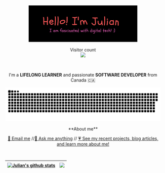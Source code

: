 <p align="center"><a href="https://jmacioce.github.io/"><img width="70%" height="80%" alt="Hello, I'm Julian. I am fascinated by digital technology!" src="./assets/readme-header.png" /></a></p>
<p align="center"> 
  Visitor count<br>
  <img src="https://profile-counter.glitch.me/jmacioce/count.svg" />
</p>

<br />

<p align="center">I'm a <strong>LIFELONG LEARNER</strong> and passionate <strong>SOFTWARE DEVELOPER</strong> from Canada 🇨🇦 </p>
<p align="center"><a href=#><img src="./assets/contributions.svg"></a></p>

<p align="center">**About me**</p>
<p align="center"><a href="mailto:jjmacioce@hotmail.com" target="_blank">📩 Email me</a>  //<a href="https://github.com/JMacioce/JMacioce/issues" target="_blank">💬 Ask me anything</a>  // <a href="https://jmacioce.github.io/" target="_blank">💗 See my recent projects, blog articles, and learn more about me!</a></p><br>



| <a href="https://github.com/anuraghazra/github-readme-stats"><img align="center" src="https://github-readme-stats.vercel.app/api?username=JMacioce&show_icons=true&theme=tokyonight&hide_border=true" alt="Julian's github stats" /> | </a> <a href="https://github.com/anuraghazra/github-readme-stats"><img align="center" src="https://github-readme-stats.vercel.app/api/top-langs/?username=JMacioce&langs_count=8&layout=compact&theme=tokyonight&hide_border=true" /></a> |
| ------------- | ------------- |

<!-- [![@jmacioce's Holopin board](https://holopin.io/api/user/board?user=jmacioce)](https://holopin.io/@jmacioce) -->

<!-- ![](https://media0.giphy.com/media/3otPorWLQJq5GmHRtu/giphy.gif) -->




